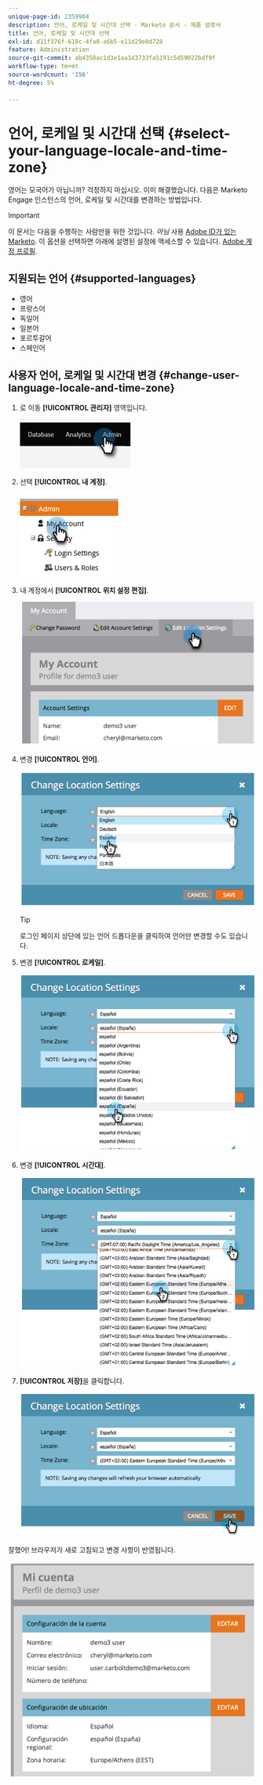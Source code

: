 ```yaml
---
unique-page-id: 2359904
description: 언어, 로케일 및 시간대 선택 - Marketo 문서 - 제품 설명서
title: 언어, 로케일 및 시간대 선택
exl-id: d11f376f-618c-4fa8-a6b5-e11d29e8d728
feature: Administration
source-git-commit: ab4358ac1d3e1aa1d3733fa5191c5d59022bdf9f
workflow-type: tm+mt
source-wordcount: '156'
ht-degree: 5%

---
```


# 언어, 로케일 및 시간대 선택 {#select-your-language-locale-and-time-zone}

영어는 모국어가 아닙니까? 걱정하지 마십시오. 이미 해결했습니다. 다음은 Marketo Engage 인스턴스의 언어, 로케일 및 시간대를 변경하는 방법입니다.

>[!IMPORTANT]
>
>이 문서는 다음을 수행하는 사람만을 위한 것입니다. _아님_ 사용 [Adobe ID가 있는 Marketo](/help/marketo/product-docs/administration/marketo-with-adobe-identity/adobe-identity-management-overview.md). 이 옵션을 선택하면 아래에 설명된 설정에 액세스할 수 있습니다. [Adobe 계정 프로필](https://account.adobe.com/profile).

## 지원되는 언어 {#supported-languages}

* 영어
* 프랑스어
* 독일어
* 일본어
* 포르투갈어
* 스페인어

## 사용자 언어, 로케일 및 시간대 변경 {#change-user-language-locale-and-time-zone}

1. 로 이동 **[!UICONTROL 관리자]** 영역입니다.

   ![](assets/select-your-language-locale-and-time-zone-1.png)

1. 선택 **[!UICONTROL 내 계정]**.

   ![](assets/select-your-language-locale-and-time-zone-2.png)

1. 내 계정에서 **[!UICONTROL 위치 설정 편집]**.

   ![](assets/select-your-language-locale-and-time-zone-3.png)

1. 변경 **[!UICONTROL 언어]**.

   ![](assets/select-your-language-locale-and-time-zone-4.png)

   >[!TIP]
   >
   >로그인 페이지 상단에 있는 언어 드롭다운을 클릭하여 언어만 변경할 수도 있습니다.

1. 변경 **[!UICONTROL 로케일]**.

   ![](assets/select-your-language-locale-and-time-zone-5.png)

1. 변경 **[!UICONTROL 시간대]**.

   ![](assets/select-your-language-locale-and-time-zone-6.png)

1. **[!UICONTROL 저장]**&#x200B;을 클릭합니다.

   ![](assets/select-your-language-locale-and-time-zone-7.png)

잘했어! 브라우저가 새로 고침되고 변경 사항이 반영됩니다.

![](assets/select-your-language-locale-and-time-zone-8.png)
